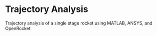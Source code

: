 # Trajectory Analysis

Trajectory analysis of a single stage rocket using MATLAB, ANSYS, and OpenRocket
